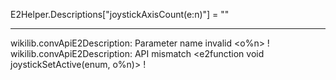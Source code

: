 ﻿E2Helper.Descriptions["joystickAxisCount(e:n)"] = ""

------------------------------------------------------------------------------------------------------------------------

wikilib.convApiE2Description: Parameter name invalid <o%n> !
wikilib.convApiE2Description: API mismatch <e2function void joystickSetActive(enum, o%n)> !
